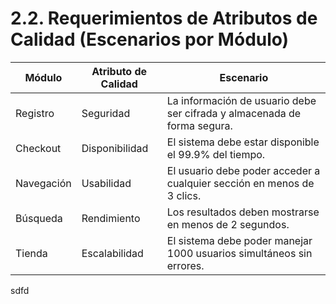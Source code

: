 # 2.2. Requerimientos de Atributos de Calidad (Escenarios por Módulo)



| Módulo     | Atributo de Calidad | Escenario                                                                 |
|------------|----------------------|---------------------------------------------------------------------------|
| Registro   | Seguridad            | La información de usuario debe ser cifrada y almacenada de forma segura. |
| Checkout   | Disponibilidad       | El sistema debe estar disponible el 99.9% del tiempo.                     |
| Navegación | Usabilidad           | El usuario debe poder acceder a cualquier sección en menos de 3 clics.   |
| Búsqueda   | Rendimiento          | Los resultados deben mostrarse en menos de 2 segundos.                    |
| Tienda     | Escalabilidad         | El sistema debe poder manejar 1000 usuarios simultáneos sin errores.     |

sdfd
